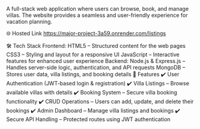 A full-stack web application where users can browse, book, and manage villas. The website provides a seamless and user-friendly experience for vacation planning.

🌐 Hosted Link
https://major-project-3a59.onrender.com/listings

🛠 Tech Stack
Frontend:
HTML5 – Structured content for the web pages
CSS3 – Styling and layout for a responsive UI
JavaScript – Interactive features for enhanced user experience
Backend:
Node.js & Express.js – Handles server-side logic, authentication, and API requests
MongoDB – Stores user data, villa listings, and booking details
🚀 Features
✔️ User Authentication (JWT-based login & registration)
✔️ Villa Listings – Browse available villas with details
✔️ Booking System – Secure villa booking functionality
✔️ CRUD Operations – Users can add, update, and delete their bookings
✔️ Admin Dashboard – Manage villa listings and bookings
✔️ Secure API Handling – Protected routes using JWT authentication
